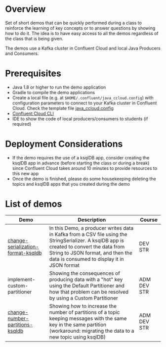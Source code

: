 # Overview

Set of short demos that can be quickly performed during a class to reinforce the learning of key concepts or to answer questions by showing how to do it. The idea is to have easy access to all the demos regardless of the class that is being given.

The demos use a Kafka cluster in Confluent Cloud and local Java Producers and Consumers.

# Prerequisites

* Java 1.8 or higher to run the demo application
* Gradle to compile the demo applications
* Create a local file (e.g. at `$HOME/.confluent/java_ccloud.config`) with configuration parameters to connect to your Kafka cluster in Confluent Cloud. Check the template file [java_ccloud.config](java_ccloud.config)
* [Confluent Cloud CLI](https://docs.confluent.io/ccloud-cli/current/install.html)
* IDE to show the code of local producers/consumers to students (if required)

# Deployment Considerations

* If the demo requires the use of a ksqlDB app, consider creating the ksqlDB app in advance (before starting the class or during a break) since Confluent Cloud takes around 10 minutes to provide resources to this new app
* Once the demo is finished, please do some housekeeping deleting the topics and ksqlDB apps that you created during the demo

# List of demos

| Demo | Description | Course
| ---- | ----------- | ------
| [change-serialization-format-ksqldb](change-serialization-format-ksqldb/) | In this Demo, a producer writes data in Kafka from a CSV file using the StringSerializer. A ksqlDB app is created to convert the data from String to JSON format, and then the data is consumed to display it in JSON format | DEV STR
| implement-custom-partitioner | Showing the consequences of producing data with a "hot" key using the Default Partitioner and how that problem can be resolved by using a Custom Partitioner | ADM DEV STR
| [change-number-partitions-ksqldb](change-number-partitions-ksqldb/) | Showing how to increase the number of partitions of a topic keeping messages with the same key in the same partition (workaround: migrating the data to a new topic using ksqlDB) | ADM DEV STR
